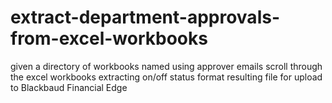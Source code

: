 # extract-department-approvals-from-excel-workbooks
given a directory of workbooks named using approver emails scroll through the excel workbooks extracting on/off status format resulting file for upload to Blackbaud Financial Edge
